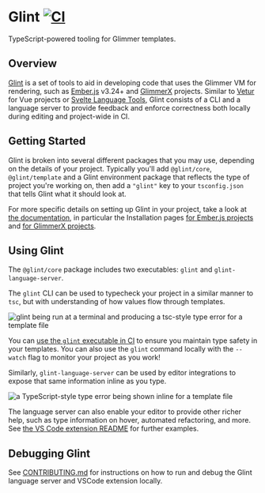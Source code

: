 # Glint [![CI](https://github.com/typed-ember/glint/workflows/CI/badge.svg)](https://github.com/typed-ember/glint/actions?query=workflow%3ACI)

TypeScript-powered tooling for Glimmer templates.

## Overview

[Glint] is a set of tools to aid in developing code that uses the Glimmer VM for rendering, such as [Ember.js] v3.24+ and [GlimmerX] projects. Similar to [Vetur] for Vue projects or [Svelte Language Tools], Glint consists of a CLI and a language server to provide feedback and enforce correctness both locally during editing and project-wide in CI.

[glint]: https://typed-ember.gitbook.io/glint
[ember.js]: https://www.emberjs.com
[glimmerx]: https://github.com/glimmerjs/glimmer-experimental
[vetur]: https://github.com/vuejs/vetur
[svelte language tools]: https://github.com/sveltejs/language-tools

## Getting Started

Glint is broken into several different packages that you may use, depending on the details of your project. Typically you'll add `@glint/core`, `@glint/template` and a Glint environment package that reflects the type of project you're working on, then add a `"glint"` key to your `tsconfig.json` that tells Glint what it should look at.

For more specific details on setting up Glint in your project, take a look at [the documentation], in particular the Installation pages [for Ember.js projects] and [for GlimmerX projects].

[the documentation]: https://typed-ember.gitbook.io/glint
[for ember.js projects]: https://typed-ember.gitbook.io/glint/environments/ember/installation
[for glimmerx projects]: https://typed-ember.gitbook.io/glint/environments/glimmerx/installation

## Using Glint

The `@glint/core` package includes two executables: `glint` and `glint-language-server`.

The `glint` CLI can be used to typecheck your project in a similar manner to `tsc`, but with understanding of how values flow through templates.

![glint being run at a terminal and producing a tsc-style type error for a template file](https://user-images.githubusercontent.com/108688/111076577-1d61db00-84ed-11eb-876a-e5b504758d11.png)

You can [use the `glint` executable in CI][using-glint] to ensure you maintain type safety in your templates. You can also use the `glint` command locally with the `--watch` flag to monitor your project as you work!

Similarly, `glint-language-server` can be used by editor integrations to expose that same information inline as you type.

![a TypeScript-style type error being shown inline for a template file](https://user-images.githubusercontent.com/108688/111076679-995c2300-84ed-11eb-934a-3a29f21be89a.png)

The language server can also enable your editor to provide other richer help, such as type information on hover, automated refactoring, and more. See [the VS Code extension README](packages/vscode) for further examples.

[using-glint]: https://typed-ember.gitbook.io/glint/getting-started#using-glint

## Debugging Glint

See [CONTRIBUTING.md](./CONTRIBUTING.md) for instructions on how to run and debug the Glint language server and VSCode extension locally.
